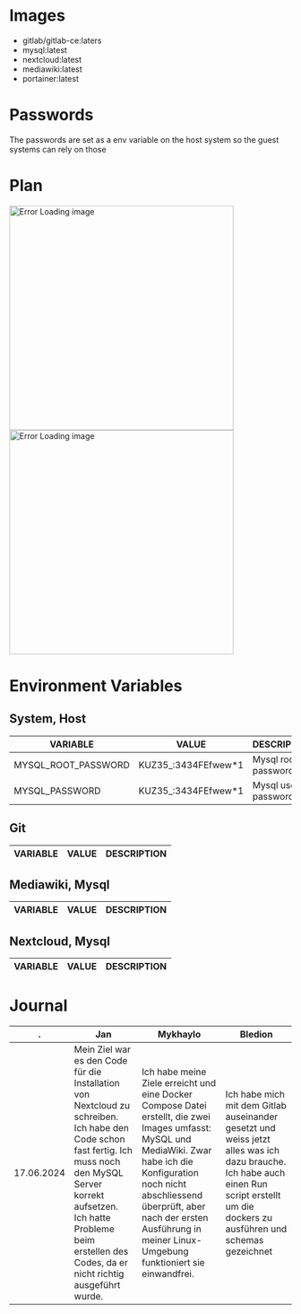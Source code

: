 # Images
- gitlab/gitlab-ce:laters
- mysql:latest
- nextcloud:latest
- mediawiki:latest
- portainer:latest

# Passwords
The passwords are set as a env variable on the host system so the guest systems can rely on those

# Plan
<a><img src="img/Networks.png" alt="Error Loading image" height="400"/></a>
<img src="img/System.png" alt="Error Loading image" height="400">

# Environment Variables
## System, Host
VARIABLE | VALUE | DESCRIPTION
-------- | ----- | -----------
MYSQL_ROOT_PASSWORD | KUZ35_:3434FEfwew*1 | Mysql root password
MYSQL_PASSWORD | KUZ35_:3434FEfwew*1 | Mysql user password
## Git
VARIABLE | VALUE | DESCRIPTION
-------- | ----- | -----------
## Mediawiki, Mysql
VARIABLE | VALUE | DESCRIPTION
-------- | ----- | -----------
## Nextcloud, Mysql
VARIABLE | VALUE | DESCRIPTION
-------- | ----- | -----------

# Journal
. | Jan | Mykhaylo | Bledion
---- | --- | -------- | -------
17.06.2024 | Mein Ziel war es den Code für die Installation von Nextcloud zu schreiben. Ich habe den Code schon fast fertig. Ich muss noch den MySQL Server korrekt aufsetzen. Ich hatte Probleme beim erstellen des Codes, da er nicht richtig ausgeführt wurde. | Ich habe meine Ziele erreicht und eine Docker Compose Datei erstellt, die zwei Images umfasst: MySQL und MediaWiki. Zwar habe ich die Konfiguration noch nicht abschliessend überprüft, aber nach der ersten Ausführung in meiner Linux-Umgebung funktioniert sie einwandfrei.| Ich habe mich mit dem Gitlab auseinander gesetzt und weiss jetzt alles was ich dazu brauche. Ich habe auch einen Run script erstellt um die dockers zu ausführen und schemas gezeichnet


